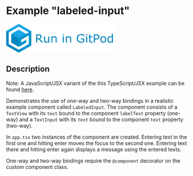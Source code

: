 # Example "labeled-input"

[![GitPod Logo](../../doc/run-in-gitpod.png)](https://gitpod.io/#example=labeled-input/https://github.com/eclipsesource/tabris-decorators/tree/master/examples/labeled-input)

## Description

Note: A JavaScript/JSX variant of the this TypeScript/JSX example can be found [here](../labeled-input-jsx).

Demonstrates the use of one-way and two-way bindings in a realistic example component called `LabeledInput`. The component consists of a `TextView` with its `text` bound to the component `labelText` property (one-way) and a `TextInput` with its `text` bound to the component `text` property (two-way).

In `app.tsx` two instances of the component are created. Entering text in the first one and hitting enter moves the focus to the second one. Entering text there and hitting enter again displays a message using the entered texts.

One-way and two-way bindings require the `@component` decorator on the custom component class.
